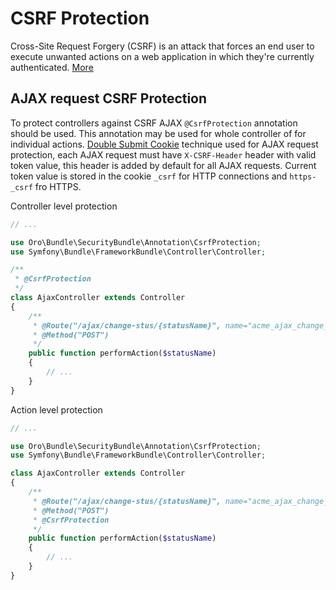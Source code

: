 # CSRF Protection
Cross-Site Request Forgery (CSRF) is an attack that forces an end user to execute unwanted actions on a web application 
in which they're currently authenticated. [More](https://www.owasp.org/index.php/Cross-Site_Request_Forgery_\(CSRF\))

## AJAX request CSRF Protection
To protect controllers against CSRF AJAX `@CsrfProtection` annotation should be used. This annotation may be used for whole 
controller of for individual actions.
[Double Submit Cookie](https://www.owasp.org/index.php/Cross-Site_Request_Forgery_\(CSRF\)_Prevention_Cheat_Sheet#Double_Submit_Cookie) technique used for AJAX request protection,
each AJAX request must have `X-CSRF-Header` header with valid token value, this header is added by default for all AJAX requests.
Current token value is stored in the cookie `_csrf` for HTTP connections and `https-_csrf` fro HTTPS.

Controller level protection
```php
// ...

use Oro\Bundle\SecurityBundle\Annotation\CsrfProtection;
use Symfony\Bundle\FrameworkBundle\Controller\Controller;

/**
 * @CsrfProtection
 */
class AjaxController extends Controller
{
    /**
     * @Route("/ajax/change-stus/{statusName}", name="acme_ajax_change_status")
     * @Method("POST")
     */
    public function performAction($statusName)
    {
        // ...
    }
}
```

Action level protection
```php
// ...

use Oro\Bundle\SecurityBundle\Annotation\CsrfProtection;
use Symfony\Bundle\FrameworkBundle\Controller\Controller;

class AjaxController extends Controller
{
    /**
     * @Route("/ajax/change-stus/{statusName}", name="acme_ajax_change_status")
     * @Method("POST")
     * @CsrfProtection
     */
    public function performAction($statusName)
    {
        // ...
    }
}
```
